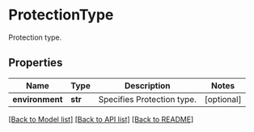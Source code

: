 # ProtectionType

Protection type.

## Properties
Name | Type | Description | Notes
------------ | ------------- | ------------- | -------------
**environment** | **str** | Specifies Protection type. | [optional] 

[[Back to Model list]](../README.md#documentation-for-models) [[Back to API list]](../README.md#documentation-for-api-endpoints) [[Back to README]](../README.md)


